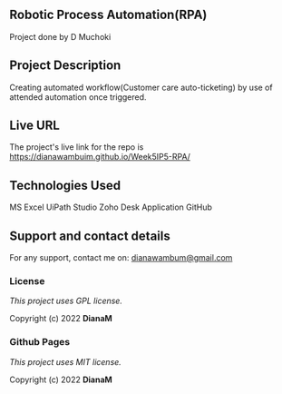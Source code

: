 ## Robotic Process Automation(RPA)
Project done by D Muchoki

## Project Description
Creating automated workflow(Customer care auto-ticketing) by use of attended automation once triggered.

## Live URL
The  project's live link for the repo is https://dianawambuim.github.io/Week5IP5-RPA/

## Technologies Used
MS Excel
UiPath Studio
Zoho Desk Application
GitHub

## Support and contact details

For any support, contact me on: dianawambum@gmail.com

### License

*This project uses GPL license.*

Copyright (c) 2022 **DianaM**

### Github Pages

*This project uses MIT license.*

Copyright (c) 2022 **DianaM**